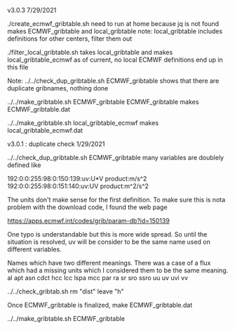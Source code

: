 v3.0.3 7/29/2021

./create_ecmwf_gribtable.sh   need to run at home because jq is not found
  makes ECMWF_gribtable and local_gribtable
  note: local_gribtable includes definitions for other centers, filter them out

./filter_local_gribtable.sh
   takes local_gribtable and makes local_gribtable_ecmwf
   as of current,  no local ECMWF definitions end up in this file



Note:  ../../check_dup_gribtable.sh ECMWF_gribtable
  shows that there are duplicate gribnames, nothing done

../../make_gribtable.sh ECMWF_gribtable ECMWF_gribtable
   makes ECMWF_gribtable.dat

../../make_gribtable.sh local_gribtable_ecmwf
   makes local_gribtable_ecmwf.dat

v3.0.1 : duplicate check 1/29/2021

../../check_dup_gribtable.sh ECMWF_gribtable
  many variables are doublely defined like

192:0:0:255:98:0:150:139:uv:U*V product:m/s^2
192:0:0:255:98:0:151:140:uv:UV product:m^2/s^2

The units don't make sense for the first definition.  To make sure
this is nota problem with the download code, I found the web page

https://apps.ecmwf.int/codes/grib/param-db?id=150139

One typo is understandable but this is more wide spread. So
until the situation is resolved, uv will be consider to
be the same name used on different variables.

Names which have two different meanings.  There was a case
of a flux which had a missing units which I considered them
to be the same meaning.
al
apt
asn
cdct
hcc
lcc
lspa
mcc
par
ra
sr
sro
ssro
uu
uv
uvi
vv

../../check_gribtab.sh
  rm "dist"  leave "h"

Once ECMWF_gribtable is finalized, make ECMWF_gribtable.dat

../../make_gribtable.sh ECMWF_gribtable

